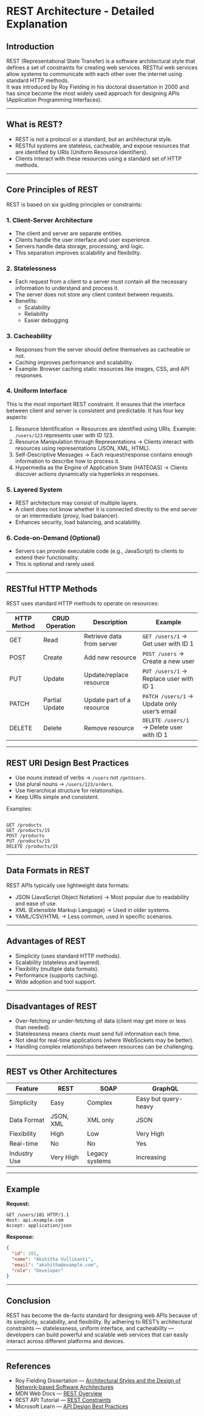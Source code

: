 
# REST Architecture - Detailed Explanation

## Introduction
REST (Representational State Transfer) is a software architectural style that defines a set of constraints for creating web services. RESTful web services allow systems to communicate with each other over the internet using standard HTTP methods.  
It was introduced by Roy Fielding in his doctoral dissertation in 2000 and has since become the most widely used approach for designing APIs (Application Programming Interfaces).

---

## What is REST?
- REST is not a protocol or a standard, but an architectural style.  
- RESTful systems are stateless, cacheable, and expose resources that are identified by URIs (Uniform Resource Identifiers).  
- Clients interact with these resources using a standard set of HTTP methods.

---

## Core Principles of REST
REST is based on six guiding principles or constraints:

### 1. Client-Server Architecture
- The client and server are separate entities.
- Clients handle the user interface and user experience.
- Servers handle data storage, processing, and logic.
- This separation improves scalability and flexibility.

### 2. Statelessness
- Each request from a client to a server must contain all the necessary information to understand and process it.
- The server does not store any client context between requests.
- Benefits:
  - Scalability
  - Reliability
  - Easier debugging

### 3. Cacheability
- Responses from the server should define themselves as cacheable or not.
- Caching improves performance and scalability.
- Example: Browser caching static resources like images, CSS, and API responses.

### 4. Uniform Interface
This is the most important REST constraint. It ensures that the interface between client and server is consistent and predictable. It has four key aspects:
1. Resource Identification → Resources are identified using URIs. Example: `/users/123` represents user with ID 123.  
2. Resource Manipulation through Representations → Clients interact with resources using representations (JSON, XML, HTML).  
3. Self-Descriptive Messages → Each request/response contains enough information to describe how to process it.  
4. Hypermedia as the Engine of Application State (HATEOAS) → Clients discover actions dynamically via hyperlinks in responses.

### 5. Layered System
- REST architecture may consist of multiple layers.
- A client does not know whether it is connected directly to the end server or an intermediate (proxy, load balancer).
- Enhances security, load balancing, and scalability.

### 6. Code-on-Demand (Optional)
- Servers can provide executable code (e.g., JavaScript) to clients to extend their functionality.
- This is optional and rarely used.

---

## RESTful HTTP Methods
REST uses standard HTTP methods to operate on resources:

| HTTP Method | CRUD Operation | Description | Example |
|-------------|----------------|-------------|---------|
| GET         | Read           | Retrieve data from server | `GET /users/1` → Get user with ID 1 |
| POST        | Create         | Add new resource | `POST /users` → Create a new user |
| PUT         | Update         | Update/replace resource | `PUT /users/1` → Replace user with ID 1 |
| PATCH       | Partial Update | Update part of a resource | `PATCH /users/1` → Update only user’s email |
| DELETE      | Delete         | Remove resource | `DELETE /users/1` → Delete user with ID 1 |

---

## REST URI Design Best Practices
- Use nouns instead of verbs → `/users` not `/getUsers`.  
- Use plural nouns → `/users/123/orders`.  
- Use hierarchical structure for relationships.  
- Keep URIs simple and consistent.  

Examples:
```

GET /products
GET /products/15
POST /products
PUT /products/15
DELETE /products/15

````

---

## Data Formats in REST
REST APIs typically use lightweight data formats:
- JSON (JavaScript Object Notation) → Most popular due to readability and ease of use.  
- XML (Extensible Markup Language) → Used in older systems.  
- YAML/CSV/HTML → Less common, used in specific scenarios.  

---

## Advantages of REST
- Simplicity (uses standard HTTP methods).  
- Scalability (stateless and layered).  
- Flexibility (multiple data formats).  
- Performance (supports caching).  
- Wide adoption and tool support.  

---

## Disadvantages of REST
- Over-fetching or under-fetching of data (client may get more or less than needed).  
- Statelessness means clients must send full information each time.  
- Not ideal for real-time applications (where WebSockets may be better).  
- Handling complex relationships between resources can be challenging.  

---

## REST vs Other Architectures
| Feature       | REST | SOAP | GraphQL |
|---------------|------|------|---------|
| Simplicity    | Easy | Complex | Easy but query-heavy |
| Data Format   | JSON, XML | XML only | JSON |
| Flexibility   | High | Low | Very High |
| Real-time     | No | No | Yes |
| Industry Use  | Very High | Legacy systems | Increasing |

---

## Example
**Request:**
```http
GET /users/101 HTTP/1.1
Host: api.example.com
Accept: application/json
````

**Response:**

```json
{
  "id": 101,
  "name": "Akshitha Vullikanti",
  "email": "akshitha@example.com",
  "role": "Developer"
}
```

---

## Conclusion

REST has become the de-facto standard for designing web APIs because of its simplicity, scalability, and flexibility. By adhering to REST’s architectural constraints — statelessness, uniform interface, and cacheability — developers can build powerful and scalable web services that can easily interact across different platforms and devices.

---

## References

* Roy Fielding Dissertation — [Architectural Styles and the Design of Network-based Software Architectures](https://ics.uci.edu/~fielding/pubs/dissertation/fielding_dissertation.pdf)
* MDN Web Docs — [REST Overview](https://developer.mozilla.org/en-US/docs/Glossary/REST)
* REST API Tutorial — [REST Constraints](https://www.restapitutorial.com/introduction/restconstraints.html)
* Microsoft Learn — [API Design Best Practices](https://learn.microsoft.com/en-us/azure/architecture/best-practices/api-design)
